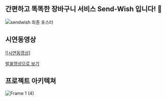 ## 간편하고 똑똑한 장바구니 서비스 Send-Wish 입니다! 👋
![sendwish 최종 포스터](https://user-images.githubusercontent.com/77164776/217215062-de15bbd6-58a1-4f86-94b4-dd4c20168e2f.png)



## 시연동영상
[![시연동영상]](https://user-images.githubusercontent.com/96214306/215988388-8cd30df1-07b9-41d4-8fba-0d9aa4584e4c.mp4)

[발표영상으로 보기](https://youtu.be/iwOKAPlsYRA)



## 프로젝트 아키텍쳐
![Frame 1 (4)](https://user-images.githubusercontent.com/64846408/215982951-a6c62f86-82ef-4bdf-8560-0e22f108d1ae.png)


